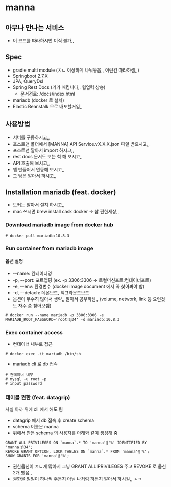 # manna
## 아무나 만나는 서비스
- 이 코드를 따라하시면 이직 불가,,

## Spec
- gradle multi module (ㅈㄴ 이상하게 나눠놓음,, 이런건 따라하셈,,)
- Springboot 2.7.X
- JPA, QueryDsl
- Spring Rest Docs (기가 매킴니다,, 협업력 상승)
  - 문서경로: /docs/index.html
- mariadb (docker 로 설치)
- Elastic Beanstalk 으로 배포할거임,,

## 사용방법
- 서버를 구동하시고,,
- 포스트맨 폴더에서 [MANNA] API Service.vX.X.X.json 파일 받으시고,,
- 포스트맨 깔아서 import 하시고,,
- rest docs 문서도 보는 척 해 보시고,,
- API 호출해 보시고,,
- 앱 만들어서 연동해 보시고,,
- 그 담은 알아서 하시고,,

## Installation mariadb (feat. docker)
- 도커는 알아서 설치 하시고,,
- mac 쓰시면 brew install cask docker -> 참 편한세상,,

### Download mariadb image from docker hub
```
# docker pull mariadb:10.8.3
```

### Run container from mariadb image
#### 옵션 설명
- --name: 컨테이너명
- -p, --port: 포트맵핑 (ex. -p 3306:3306 -> 로컬머신포트:컨테이너포트)
- -e, --env: 환경변수 (docker image document 에서 꼭 찾아봐야 함)
- -d, --detach: 데몬모드, 백그라운드모드
- 옵션이 무수히 많아서 생략,, 알아서 공부하셈,, (volume, network, link 등 요런것도 자주 씀 찾아보셈)
```
# docker run --name mariadb -p 3306:3306 -e MARIADB_ROOT_PASSWORD='root!@34' -d mariadb:10.8.3
```

### Exec container access
- 컨테이너 내부로 접근
```
# docker exec -it mariadb /bin/sh
```
- mariadb cli 로 db 접속
```
# 컨테이너 내부
# mysql -u root -p
# input password
```

### 테이블 권한 (feat. datagrip)
사실 아까 위에 cli 에서 해도 됨
- datagrip 에서 db 접속 후 create schema
- schema 이름은 manna
- 위에서 만든 schema 의 사용자를 아래와 같이 생성해 줌
```
GRANT ALL PRIVILEGES ON `manna`.* TO 'manna'@'%' IDENTIFIED BY 'manna!@34';
REVOKE GRANT OPTION, LOCK TABLES ON `manna`.* FROM 'manna'@'%';
SHOW GRANTS FOR 'manna'@'%';
```
- 권한옵션이 ㅈㄴ게 많아서 그냥 GRANT ALL PRIVILEGES 주고 REVOKE 로 옵션 2개 뺐음,,
- 권한을 일일이 하나씩 주든지 아님 나처럼 하든지 알아서 하시길,, ㅅㄱ
